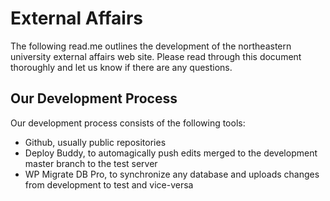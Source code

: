 # External Affairs
The following read.me outlines the development of the northeastern university external affairs web site.  Please read through this document thoroughly and let us know if there are any questions.


## Our Development Process
Our development process consists of the following tools:
* Github, usually public repositories
* Deploy Buddy, to automagically push edits merged to the development master branch to the test server
* WP Migrate DB Pro, to synchronize any database and uploads changes from development to test and vice-versa
